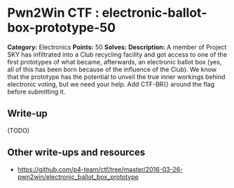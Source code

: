 # Pwn2Win CTF : electronic-ballot-box-prototype-50

**Category:** Electronics
**Points:** 50
**Solves:** 
**Description:**
A member of Project SKY has infiltrated into a Club recycling facility and got access to one of the first prototypes of what became, afterwards, an electronic ballot box (yes, all of this has been born because of the influence of the Club). We know that the prototype has the potential to unveil the true inner workings behind electronic voting, but we need your help. Add CTF-BR{} around the flag before submitting it.


## Write-up

(TODO)

## Other write-ups and resources

* https://github.com/p4-team/ctf/tree/master/2016-03-26-pwn2win/electronic_ballot_box_prototype
